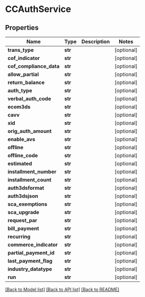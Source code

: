 # CCAuthService

## Properties
Name | Type | Description | Notes
------------ | ------------- | ------------- | -------------
**trans_type** | **str** |  | [optional] 
**cof_indicator** | **str** |  | [optional] 
**cof_compliance_data** | **str** |  | [optional] 
**allow_partial** | **str** |  | [optional] 
**return_balance** | **str** |  | [optional] 
**auth_type** | **str** |  | [optional] 
**verbal_auth_code** | **str** |  | [optional] 
**ecom3ds** | **str** |  | [optional] 
**cavv** | **str** |  | [optional] 
**xid** | **str** |  | [optional] 
**orig_auth_amount** | **str** |  | [optional] 
**enable_avs** | **str** |  | [optional] 
**offline** | **str** |  | [optional] 
**offline_code** | **str** |  | [optional] 
**estimated** | **str** |  | [optional] 
**installment_number** | **str** |  | [optional] 
**installment_count** | **str** |  | [optional] 
**auth3dsformat** | **str** |  | [optional] 
**auth3dsjson** | **str** |  | [optional] 
**sca_exemptions** | **str** |  | [optional] 
**sca_upgrade** | **str** |  | [optional] 
**request_par** | **str** |  | [optional] 
**bill_payment** | **str** |  | [optional] 
**recurring** | **str** |  | [optional] 
**commerce_indicator** | **str** |  | [optional] 
**partial_payment_id** | **str** |  | [optional] 
**last_payment_flag** | **str** |  | [optional] 
**industry_datatype** | **str** |  | [optional] 
**run** | **str** |  | [optional] 

[[Back to Model list]](../README.md#documentation-for-models) [[Back to API list]](../README.md#documentation-for-api-endpoints) [[Back to README]](../README.md)


